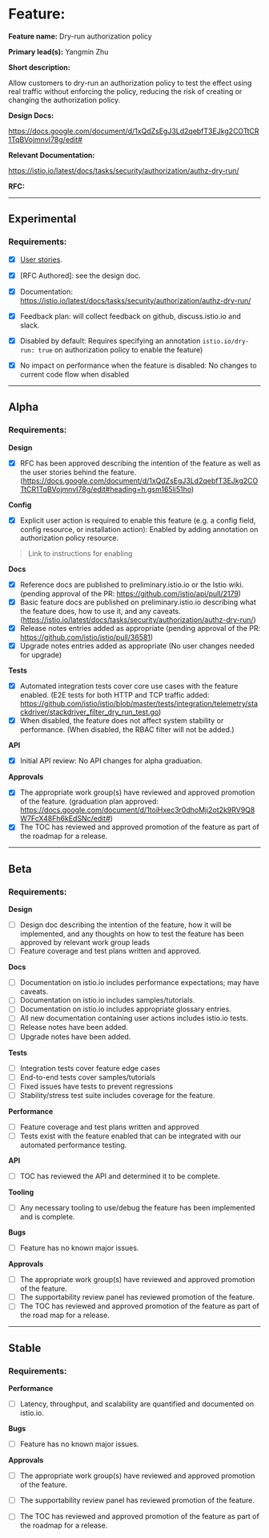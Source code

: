 [//]: # (The syntax preceeding this line is a comment marker used to help guide the author in populating this document)
[//]: # (to github. Unlike HTML comments commonly used throughout istio.io documentation, this comment will not be rendered)
[//]: # (by github. Comments must be separated by carriage return preceding and concluding the text and be a single line.)

[//]: # (This is a living document representing the maturity of a feature. Completion of this template enables Istio work groups)
[//]: # (to collect information on potential new functionality. This template should be completed before users are exposed to)
[//]: # (any new experimental feature. Please complete this template during development.)

[//]: # (The feature implementation section must be completed before submission of the document.)

# Feature:

[//]: # (All information in this section is mandatory.)

**Feature name:** Dry-run authorization policy

[//]: # (The name of the feature, e.g. Multiple control planes)

**Primary lead(s):** Yangmin Zhu

[//]: # (The primary lead or leads responsible for the feature. These individuals serve as a point of contact for the feature.)

**Short description:** 

[//]: # (A short description of the feature. One or two sentences maximum.)

Allow customers to dry-run an authorization policy to test the effect using real traffic without enforcing the policy, reducing the risk of creating or changing the authorization policy.

**Design Docs:**

[//]: # (Design docs for feature)

https://docs.google.com/document/d/1xQdZsEgJ3Ld2qebfT3EJkg2COTtCR1TqBVojmnvI78g/edit#

**Relevant Documentation:**

[//]: # (Links to relevant documentation for feature)

https://istio.io/latest/docs/tasks/security/authorization/authz-dry-run/

**RFC:**

[//]: # (Link to RFC for feature)


---

## Experimental

### Requirements:

[//]: # (All information in this section is mandatory for promotion. Please modify the links in this)
[//]: # (section.)

- [x] [User stories](https://docs.google.com/document/d/1xQdZsEgJ3Ld2qebfT3EJkg2COTtCR1TqBVojmnvI78g/edit#heading=h.pizsw9vhd30a).

[//]: # (User stories are a way to communicate user value. User stories follow the style)
[//]: # (as a [type of user], I want [an action] so that [a benefit/a value]. Istio currently has no user)
[//]: # (story template. Maybe you can make one?)

[//]: # (User stories must be presented in a work group meeting. They need no approval and are later integrated)
[//]: # (into the RFCs, which do need approval for alpha. You may find value to negotiate within the work group where the)
[//]: # (user stories are presented to help clarify the user stories.)

- [x] [RFC Authored]: see the design doc.

[//]: # (An RFC is mandatory to graduate to experimental. The RFC does not have to be reviewed in a work group)
[//]: # (meeting to graduate to experimental.)

- [x] Documentation: https://istio.io/latest/docs/tasks/security/authorization/authz-dry-run/

[//]: # (The documentation instructions may exist on the developer wiki or the team drive. They may include instructions)
[//]: # (for building running a `istioctl experimental command`, or using the preview profile,)
[//]: # (or any other relevant information.)

- [x] Feedback plan: will collect feedback on github, discuss.istio.io and slack.

[//]: # (This may include user feedback meetings, discuss.istio.io conversations, GitHub issues, or mailing lists.)

- [x] Disabled by default: Requires specifying an annotation `istio.io/dry-run: true` on authorization policy to enable the feature)

- [x] No impact on performance when the feature is disabled: No changes to current code flow when disabled

---

## Alpha

### Requirements: 

**Design**

- [x] RFC has been approved describing the intention of the feature as well as the user stories behind the feature. (https://docs.google.com/document/d/1xQdZsEgJ3Ld2qebfT3EJkg2COTtCR1TqBVojmnvI78g/edit#heading=h.gsm165li51ho)

**Config**

- [x] Explicit user action is required to enable this feature (e.g. a config field, config resource, or installation action): Enabled by adding annotation on authorization policy resource.

> Link to instructions for enabling

**Docs**

- [x] Reference docs are published to preliminary.istio.io or the Istio wiki. (pending approval of the PR: https://github.com/istio/api/pull/2179)
- [x] Basic feature docs are published on preliminary.istio.io describing what the feature does, how to use it, and any caveats. (https://istio.io/latest/docs/tasks/security/authorization/authz-dry-run/)
- [x] Release notes entries added as appropriate (pending approval of the PR: https://github.com/istio/istio/pull/36581)
- [x] Upgrade notes entries added as appropriate (No user changes needed for upgrade)

**Tests**

- [x] Automated integration tests cover core use cases with the feature enabled. (E2E tests for both HTTP and TCP traffic added: https://github.com/istio/istio/blob/master/tests/integration/telemetry/stackdriver/stackdriver_filter_dry_run_test.go)
- [x] When disabled, the feature does not affect system stability or performance. (When disabled, the RBAC filter will not be added.)

**API**

- [x] Initial API review: No API changes for alpha graduation.

**Approvals**

- [x] The appropriate work group(s) have reviewed and approved promotion of the feature. (graduation plan approved: https://docs.google.com/document/d/1toiHxec3r0dhoMji2ot2k9RV9Q8W7FcX48Fh6kEdSNc/edit#)
- [x] The TOC has reviewed and approved promotion of the feature as part of the roadmap for a release.

---

## Beta

### Requirements: 

**Design**

- [ ] Design doc describing the intention of the feature, how it will be
	implemented, and any thoughts on how to test the feature has been approved by
	relevant work group leads
- [ ] Feature coverage and test plans written and approved.

**Docs** 

- [ ] Documentation on istio.io includes performance expectations; may have caveats. 
- [ ] Documentation on istio.io includes samples/tutorials. 
- [ ] Documentation on istio.io includes appropriate glossary entries. 
- [ ] All new documentation containing user actions includes istio.io tests.
- [ ] Release notes have been added. 
- [ ] Upgrade notes have been added. 

**Tests**

- [ ] Integration tests cover feature edge cases
- [ ] End-to-end tests cover samples/tutorials
- [ ] Fixed issues have tests to prevent regressions
- [ ] Stability/stress test suite includes coverage for the feature.

**Performance**

- [ ] Feature coverage and test plans written and approved 
- [ ] Tests exist with the feature enabled that can be integrated with our automated performance testing.

**API**

- [ ] TOC has reviewed the API and determined it to be complete. 

**Tooling**

- [ ] Any necessary tooling to use/debug the feature has been implemented and is complete. 

**Bugs**

- [ ] Feature has no known major issues.

**Approvals**

- [ ] The appropriate work group(s) have reviewed and approved promotion of the feature.
- [ ] The supportability review panel has reviewed promotion of the feature.  
- [ ] The TOC has reviewed and approved promotion of the feature as part of the
	road map for a release.

---

## Stable

### Requirements: 

**Performance**

- [ ] Latency, throughput, and scalability are quantified and documented on
	istio.io. 

**Bugs**

- [ ] Feature has no known major issues. 

**Approvals**

- [ ] The appropriate work group(s) have reviewed and approved promotion of the feature.
- [ ] The supportability review panel has reviewed promotion of the feature.  
- [ ] The TOC has reviewed and approved promotion of the feature as part of the
	roadmap for a release.


